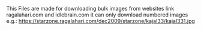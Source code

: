 This Files are made for downloading bulk images from websites link ragalahari.com and idlebrain.com
it can only download numbered images
e.g.: https://starzone.ragalahari.com/dec2009/starzone/kajal33/kajal331.jpg
